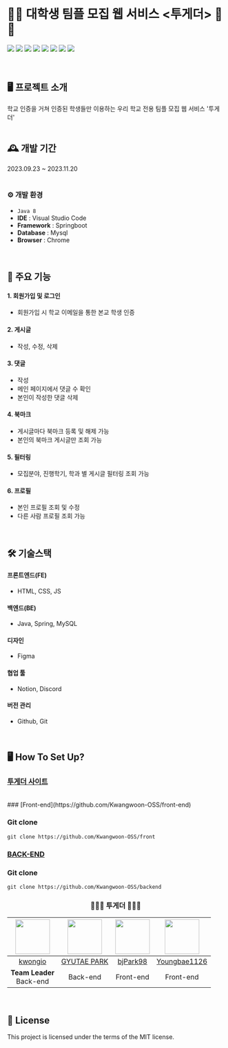 # 🏫🤝 대학생 팀플 모집 웹 서비스 <투게더> 🤝🏫
<img src="https://img.shields.io/badge/GitHub-black?logo=github"> <img src="https://img.shields.io/badge/HTML-orange?logo=html5&logoColor=white">
<img src="https://img.shields.io/badge/CSS-blue?logo=css3&logoColor=white">
<img src="https://img.shields.io/badge/JavaScript-yellow?logo=javascript&logoColor=white"> <img src="https://img.shields.io/badge/Spring-brightgreen?logo=spring&logoColor=white"> <img src="https://img.shields.io/badge/MySQL-blue?logo=mysql&logoColor=white"> <img src="https://img.shields.io/badge/Figma-brightgreen?logo=figma&logoColor=white"> <img src="https://img.shields.io/badge/Notion-lightgrey?logo=notion&logoColor=white">
<br/>
<br/>
<br/>

## 🖥️ 프로젝트 소개
학교 인증을 거쳐 인증된 학생들만 이용하는 우리 학교 전용 팀플 모집 웹 서비스 '투게더'
<br>
<br>

## 🕰️ 개발 기간
2023.09.23 ~ 2023.11.20
<br>
<br>

### ⚙️ 개발 환경
- `Java 8`
- **IDE** : Visual Studio Code
- **Framework** : Springboot
- **Database** : Mysql
- **Browser** : Chrome
<br>

## 📌 주요 기능
#### 1. 회원가입 및 로그인
  - 회원가입 시 학교 이메일을 통한 본교 학생 인증
#### 2. 게시글
  - 작성, 수정, 삭제 
#### 3. 댓글
  - 작성
  - 메인 페이지에서 댓글 수 확인
  - 본인이 작성한 댓글 삭제
#### 4. 북마크
  - 게시글마다 북마크 등록 및 해제 가능
  - 본인의 북마크 게시글만 조회 가능
#### 5. 필터링
  - 모집분야, 진행학기, 학과 별 게시글 필터링 조회 가능
#### 6. 프로필
  - 본인 프로필 조회 및 수정
  - 다른 사람 프로필 조회 가능
<br>

## 🛠️ 기술스택
#### 프론트엔드(FE)
- HTML, CSS, JS

#### 백엔드(BE)
- Java, Spring, MySQL

#### 디자인
- Figma
  
#### 협업 툴
- Notion, Discord

#### 버전 관리
- Github, Git
<br>

## 🖥️ How To Set Up?
### <a href = "https://kw-together.netlify.app/">투게더 사이트</a>
<br>
### [Front-end](https://github.com/Kwangwoon-OSS/front-end)


### Git clone
```shell
git clone https://github.com/Kwangwoon-OSS/front

```

### [BACK-END](https://github.com/Kwangwoon-OSS/back-end)

### Git clone
```shell
git clone https://github.com/Kwangwoon-OSS/backend

```

<div align="center">
  
  ### 🧑‍🤝‍🧑 투게더 🧑‍🤝‍🧑

|<img src="https://avatars.githubusercontent.com/u/43674053?v=4" width="80">|<img src="https://avatars.githubusercontent.com/u/64678476?v=4" width="80">|<img src ="https://avatars.githubusercontent.com/u/113542209?v=4" width="80">|<img src="https://avatars.githubusercontent.com/u/46856766?v=4" width="80">|
|:---:|:---:|:---:|:---:|
|[kwongio](https://github.com/kwongio)|[GYUTAE PARK](https://github.com/doraemon500)|[bjPark98](https://github.com/bjPark98)|[Youngbae1126](https://github.com/Youngbae1126)|
|**Team Leader**<br>Back-end | Back-end | Front-end | Front-end |
  
   </div>
  
  <br>
  
## 🧾 License
 This project is licensed under the terms of the MIT license.





